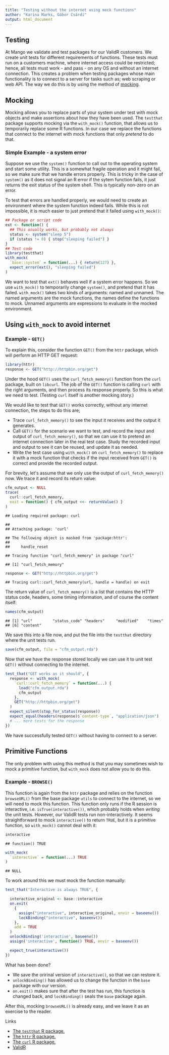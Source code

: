 ```yaml
---
title: "Testing without the internet using mock functions"
author: "Karina Marks, Gábor Csárdi"
output: html_document
---
```


## Testing

At Mango we validate and test packages for our ValidR customers.
We create unit tests for different requirements
of functions. These tests must run on a customers machine, where internet
access could be restricted; hence, all tests 
must work - and pass - on any OS and without an internet connection. This
creates a problem when testing packages whose main functionality is to
connect to a server for tasks such as; web scraping or web API. The way we
do this is by using the method of
[mocking](https://en.wikipedia.org/wiki/Mock_object).


## Mocking

Mocking allows you to replace parts of your system under test with mock
objects and make assertions about how they have been used. The `testthat`
package supports mocking via the `with_mock()` function, that allows us to
temporarily replace some R functions. In our case we replace the functions
that connect to the internet with mock functions that only *pretend* to do
that.

### Simple Example - a system error

Suppose we use the `system()` function to call out to the operating
system and start some utility. This is a somewhat fragile operation and it
might fail, so we make sure that we handle errors properly. This is tricky
in the case of `system()` as it does not signal an R error if the sytem
function fails, it just returns the exit status of the system shell.
This is typically non-zero on an error.

To test that errors are handled properly, we would need to create an
environment where the system function indeed fails. While this is not
impossible, it is much easier to just pretend that it failed using
`with_mock()`:


```r
## Package or script code
ext <- function() {
  ## This usually works, but probably not always
  status <- system("sleep 5")
  if (status != 0) { stop("sleeping failed") }
}
## Test code
library(testthat)
with_mock(
  `base::system` = function(...) { return(127) },
  expect_error(ext(), "sleeping failed")
)
```

We want to test that `ext()` behaves well if a system error happens.
So we use `with_mock()` to temporarily change `system()`, and pretend
that it has failed. `with_mock()` takes two kinds of arguments: named and
unnamed. The named arguments are the mock functions, the names define the
functions to mock. Unnamed arguments are expressions to evaluate in the
mocked environment.

## Using `with_mock` to avoid internet

### Example - `GET()`
To explain this, consider the function `GET()` from the `httr` package,
which will perform an HTTP GET request:


```r
library(httr)
response <- GET("http://httpbin.org/get")
```

Under the hood `GET()` uses the `curl_fetch_memory()` function from the
`curl` package, built on `libcurl`. The job of the `GET()` function is
calling `curl` with the right arguments, and then process its response
properly. So this is what we need to test. (Testing `curl` itself is
another mocking story.)

We would like to test that `GET()` works correctly, without any internet
connection, the steps to do this are;

* Trace `curl_fetch_memory()` to see the input it receives and the
  output it generates.
* Call `GET()` for the scenario we want to test, and record the input
  and output of `curl_fetch_memory()`, so that we can use it to pretend an
  internet connection later in the real test case. Study the recorded
  input and output to see it can be reused, and update it as needed.
* Write the test case using `with_mock()` on `curl_fetch_memory()` to
  replace it with a mock function that checks if the input received from
  `GET()` is correct and provide the recorded output.

For brevity, let's assume that we only use the output of
`curl_fetch_memory()` now. We trace it and record its return value:


```r
cfm_output <- NULL
trace(
  curl::curl_fetch_memory,
  exit = function() { cfm_output <<- returnValue() }
)
```

```
## Loading required package: curl
```

```
## 
## Attaching package: 'curl'
```

```
## The following object is masked from 'package:httr':
## 
##     handle_reset
```

```
## Tracing function "curl_fetch_memory" in package "curl"
```

```
## [1] "curl_fetch_memory"
```

```r
response <- GET("http://httpbin.org/get")
```

```
## Tracing curl::curl_fetch_memory(url, handle = handle) on exit
```

The return value of `curl_fetch_memory()` is a list that contains the HTTP
status code, headers, some timing information, and of course the content
itself:


```r
names(cfm_output)
```

```
## [1] "url"         "status_code" "headers"     "modified"    "times"      
## [6] "content"
```

We save this into a file now, and put the file into the `testthat`
directory where the unit tests run.


```r
save(cfm_output, file = "cfm_output.rda")
```

Now that we have the response stored locally we can use it to unit test
`GET()` without connecting to the internet.


```r
test_that("GET works as it should", {
  response <- with_mock(
    `curl::curl_fetch_memory` = function(...) {
	  load("cfm_output.rda")
      cfm_output
    },
    GET("http://httpbin.org/get")
  )
  expect_silent(stop_for_status(response))
  expect_equal(headers(response)$`content-type`, "application/json")
  # ... more tests for the response
})
```

We have successfully tested `GET()` without having to connect to a server.

## Primitive Functions

The only problem with using this method is that you may sometimes wish to
mock a primitive function, but `with_mock` does not allow you to do this.

### Example - `BROWSE()`

This function is again from the `httr` package and relies on the function
`browseURL()` from the base package `utils` to connect to the internet, so we
will need to mock this function. This function only runs if the R session
is interactive, i.e. `isTrue(interactive())`, which probably holds when
*writing* the unit tests. However, our ValidR tests run non-interactively.
It seems straightforward to mock `interactive()` to return `TRUE`, but it
is a primitive function, so `with_mock()` cannot deal with it:

```r
interactive
```

```
## function() TRUE
```

```r
with_mock(
  `interactive` = function(...) TRUE
)
```

```
## NULL
```

To work around this we must mock the function manually:


```r
test_that("Interactive is always TRUE", {

  interactive_original <- base::interactive
  on.exit(
    {
      assign("interactive", interactive_original, envir = baseenv())
      lockBinding("interactive", baseenv())
    },
    add = TRUE
  )
  unlockBinding('interactive', baseenv())
  assign('interactive', function() TRUE, envir = baseenv())

  expect_true(interactive())
})
```

What has been done?

* We save the oririnal version of `interactive()`, so that we can restore it.
* `unlockBinding()` has allowed us to change the function in the `base`
  package with our version.
* `on.exit()` makes sure that after the test has run, this function is
  changed back, and  `lockBinding()` seals the `base` package again.

After this, mocking `browseURL()` is already easy, and we leave it
as an exercise to the reader.

Links

* [The `testthat` R package.](https://github.com/hadley/testthat#readme)
* [The `httr` R package.](https://github.com/hadley/httr#readme)
* [The `curl` R package.](https://github.com/jeroenooms/curl#readme)
* [ValidR](http://www.mango-solutions.com/wp/products-services/products/validr/)
